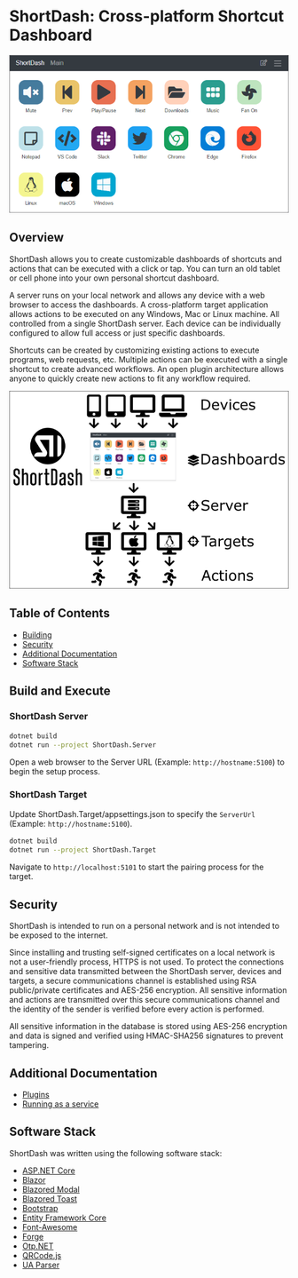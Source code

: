 # ShortDash: Cross-platform Shortcut Dashboard

![ShortDash Dashboard](docs/images/dashboard.png)

## Overview

ShortDash allows you to create customizable dashboards of shortcuts and actions that can be executed with a click or tap.  You can turn an old tablet or cell phone into your own personal shortcut dashboard.

A server runs on your local network and allows any device with a web browser to access the dashboards. A cross-platform target application allows actions to be executed on any Windows, Mac or Linux machine.  All controlled from a single ShortDash server.  Each device can be individually configured to allow full access or just specific dashboards.

Shortcuts can be created by customizing existing actions to execute programs, web requests, etc.  Multiple actions can be executed with a single shortcut to create advanced workflows.  An open plugin architecture allows anyone to quickly create new actions to fit any workflow required.

![ShortDash Architecture Overview](docs/images/architecture.png)

## Table of Contents

* [Building](#building)
* [Security](#security)
* [Additional Documentation](#additional-documentation)
* [Software Stack](#software-stack)

## Build and Execute

### ShortDash Server

```bash
dotnet build
dotnet run --project ShortDash.Server
```

Open a web browser to the Server URL (Example: `http://hostname:5100`) to begin the setup process.

### ShortDash Target

Update ShortDash.Target/appsettings.json to specify the `ServerUrl` (Example: `http://hostname:5100`).

```bash
dotnet build
dotnet run --project ShortDash.Target
```

Navigate to `http://localhost:5101` to start the pairing process for the target.

## Security

ShortDash is intended to run on a personal network and is not intended to be exposed to the internet.

Since installing and trusting self-signed certificates on a local network is not a user-friendly process, HTTPS is not used.  To protect the connections and sensitive data transmitted between the ShortDash server, devices and targets, a secure communications channel is established using RSA public/private certificates and AES-256 encryption.  All sensitive information and actions are transmitted over this secure communications channel and the identity of the sender is verified before every action is performed.

All sensitive information in the database is stored using AES-256 encryption and data is signed and verified using HMAC-SHA256 signatures to prevent tampering.

## Additional Documentation

* [Plugins](docs/plugins.md)
* [Running as a service](docs/service.md)

## Software Stack

ShortDash was written using the following software stack:

* [ASP.NET Core](https://dotnet.microsoft.com/learn/aspnet/what-is-aspnet-core)
* [Blazor](https://dotnet.microsoft.com/apps/aspnet/web-apps/blazor)
* [Blazored Modal](https://github.com/Blazored/Modal)
* [Blazored Toast](https://github.com/Blazored/Toast)
* [Bootstrap](https://getbootstrap.com/)
* [Entity Framework Core](https://docs.microsoft.com/en-us/ef/core/)
* [Font-Awesome](https://fontawesome.com/)
* [Forge](https://github.com/digitalbazaar/forge)
* [Otp.NET](https://github.com/kspearrin/Otp.NET)
* [QRCode.js](https://github.com/davidshimjs/qrcodejs)
* [UA Parser](https://github.com/ua-parser/uap-csharp)
